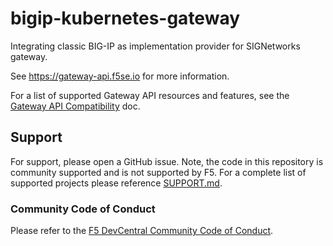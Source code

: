 # bigip-kubernetes-gateway

Integrating classic BIG-IP as implementation provider for SIGNetworks gateway.

See https://gateway-api.f5se.io for more information.

For a list of supported Gateway API resources and features, see the [Gateway API Compatibility](./docs/gateway-api-compatibility.md) doc.

## Support

For support, please open a GitHub issue. Note, the code in this repository is community supported and is not supported by F5. For a complete list of supported projects please reference [SUPPORT.md](./SUPPORT.md).

### Community Code of Conduct
Please refer to the [F5 DevCentral Community Code of Conduct](./CODE_OF_CONDUCT.md).
